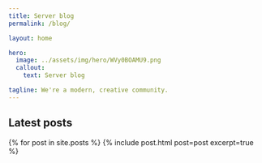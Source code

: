```yaml
---
title: Server blog
permalink: /blog/

layout: home

hero:
  image: ../assets/img/hero/WVy0BOAMU9.png
  callout:
    text: Server blog

tagline: We're a modern, creative community.
---
```


## Latest posts
{% for post in site.posts %}
  {% include post.html post=post excerpt=true %}
